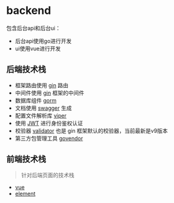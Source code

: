 # backend

包含后台api和后台ui：

- 后台api使用go进行开发
- ui使用vue进行开发

## 后端技术栈

- 框架路由使用 [gin](https://github.com/gin-gonic/gin) 路由
- 中间件使用 [gin](https://github.com/gin-gonic/gin) 框架的中间件
- 数据库组件 [gorm](https://github.com/jinzhu/gorm)
- 文档使用 [swagger](https://swagger.io/) 生成
- 配置文件解析库 [viper](https://github.com/spf13/viper)
- 使用 [JWT](https://jwt.io/) 进行身份鉴权认证
- 校验器 [validator](https://gopkg.in/go-playground/validator.v9)  也是 gin 框架默认的校验器，当前最新是v9版本
- 第三方包管理工具 [govendor](https://github.com/kardianos/govendor)

## 前端技术栈

> 针对后端页面的技术栈

- [vue](https://cn.vuejs.org/)
- [element](http://element-cn.eleme.io/#/zh-CN)
